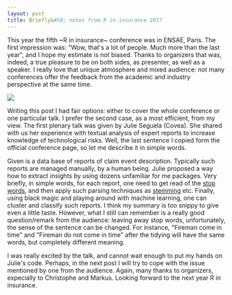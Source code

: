 ```yaml
---
layout: post
title: Briefly&#58; notes from R in insurance 2017
---
```


This year the fifth ~R in insurance~ conference was in ENSAE, Paris. The first impression was: "Wow, that's a lot of people. Much more than the last year", and I hope my estimate is not biased. Thanks to organizers that was, indeed, a true pleasure to be on both sides, as presenter, as well as a speaker. I really love that unique atmosphere and mixed audience: not many conferences offer the feedback from the academic and industry perspective at the same time.

![](https://irudnyts.github.io/images/rinins.png)

Writing this post I had fair options: either to cover the whole conference or one particular talk. I prefer the second case, as a most efficient, from my view. The first plenary talk was given by Julie Seguela (Covea). She shared with us her experience with textual analysis of expert reports to increase knowledge of technological risks. Well, the last sentence I copied form the official conference page, so let me describe it in simple words. 

Given is a data base of reports of claim event description. Typically such reports are managed manually, by a human being. Julie proposed a way how to extract insights by using dozens unfamiliar for me packages. Very briefly, in simple words, for each report, one need to get read of the [stop words](https://en.wikipedia.org/wiki/Stop_words), and then apply such parsing techniques as [stemming](https://en.wikipedia.org/wiki/Stemming) etc. Finally, using black magic and playing around with machine learning, one can cluster and classify such reports. I think my summary is too snippy to give even a little taste. However, what I still can remember is a really good question/remark from the audience: leaving away stop words, unfortunately, the sense of the sentence can be changed. For instance, "Fireman come in time" and "Fireman do not come in time" after the tidying will have the same words, but completely different meaning. 

I was really excited by the talk, and cannot wait enough to put my hands on Julie's code. Perhaps, in the next post I will try to cope with the issue mentioned by one from the audience. 
Again, many thanks to organizers, expecially to Christophe and Markus. Looking forward to the next year R in insurance.


